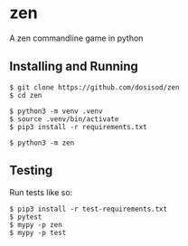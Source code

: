 # zen

A zen commandline game in python

## Installing and Running

```
$ git clone https://github.com/dosisod/zen
$ cd zen

$ python3 -m venv .venv
$ source .venv/bin/activate
$ pip3 install -r requirements.txt

$ python3 -m zen
```

## Testing

Run tests like so:

```
$ pip3 install -r test-requirements.txt
$ pytest
$ mypy -p zen
$ mypy -p test
```
